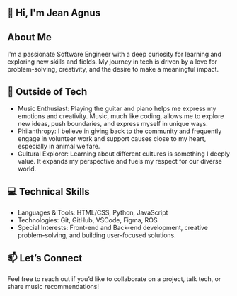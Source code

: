 ## 👋 Hi, I'm Jean Agnus


## About Me
I'm a passionate Software Engineer with a deep curiosity for learning and exploring new skills and fields. My journey in tech is driven by a love for problem-solving, creativity, and the desire to make a meaningful impact.


## 🎸 Outside of Tech
- Music Enthusiast: Playing the guitar and piano helps me express my emotions and creativity. Music, much like coding, allows me to explore new ideas, push boundaries, and express myself in unique ways.
- Philanthropy: I believe in giving back to the community and frequently engage in volunteer work and support causes close to my heart, especially in animal welfare.
- Cultural Explorer: Learning about different cultures is something I deeply value. It expands my perspective and fuels my respect for our diverse world.


## 💻 Technical Skills
- Languages & Tools: HTML/CSS, Python, JavaScript
- Technologies: Git, GitHub, VSCode, Figma, ROS
- Special Interests: Front-end and Back-end development, creative problem-solving, and building user-focused solutions.


## 📫 Let’s Connect
Feel free to reach out if you’d like to collaborate on a project, talk tech, or share music recommendations!






